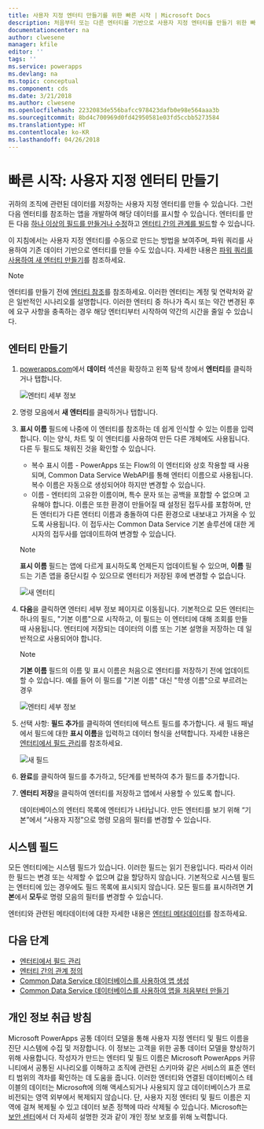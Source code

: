```yaml
---
title: 사용자 지정 엔터티 만들기를 위한 빠른 시작 | Microsoft Docs
description: 처음부터 또는 다른 엔터티를 기반으로 사용자 지정 엔터티를 만들기 위한 빠른 시작입니다.
documentationcenter: na
author: clwesene
manager: kfile
editor: ''
tags: ''
ms.service: powerapps
ms.devlang: na
ms.topic: conceptual
ms.component: cds
ms.date: 3/21/2018
ms.author: clwesene
ms.openlocfilehash: 2232083de556bafcc978423dafb0e98e564aaa3b
ms.sourcegitcommit: 8bd4c700969d0fd42950581e03fd5ccbb5273584
ms.translationtype: HT
ms.contentlocale: ko-KR
ms.lasthandoff: 04/26/2018
---
```

# <a name="quickstart-create-a-custom-entity"></a>빠른 시작: 사용자 지정 엔터티 만들기
귀하의 조직에 관련된 데이터를 저장하는 사용자 지정 엔터티를 만들 수 있습니다. 그런 다음 엔터티를 참조하는 앱을 개발하여 해당 데이터를 표시할 수 있습니다. 엔터티를 만든 다음 [하나 이상의 필드를 만들거나 수정](data-platform-manage-fields.md)하고 [엔터티 간의 관계를 빌드](data-platform-entity-lookup.md)할 수 있습니다.

이 지침에서는 사용자 지정 엔터티를 수동으로 만드는 방법을 보여주며, 파워 쿼리를 사용하여 기존 데이터 기반으로 엔터티를 만들 수도 있습니다. 자세한 내용은 [파워 쿼리를 사용하여 새 엔터티 만들기](data-platform-cds-newentity-pq.md)를 참조하세요.

> [!NOTE]
> 엔터티를 만들기 전에 [엔터티 참조](../../developer/common-data-service/reference/about-entity-reference.md)를 참조하세요. 이러한 엔터티는 계정 및 연락처와 같은 일반적인 시나리오를 설명합니다. 이러한 엔터티 중 하나가 즉시 또는 약간 변경된 후에 요구 사항을 충족하는 경우 해당 엔터티부터 시작하여 약간의 시간을 줄일 수 있습니다.

## <a name="create-an-entity"></a>엔터티 만들기
1. [powerapps.com](https://web.powerapps.com)에서 **데이터** 섹션을 확장하고 왼쪽 탐색 창에서 **엔터티**를 클릭하거나 탭합니다.

    ![엔터티 세부 정보](./media/data-platform-cds-create-entity/entitylist.png "엔터티 목록")

2. 명령 모음에서 **새 엔터티**를 클릭하거나 탭합니다.
3. **표시 이름** 필드에 나중에 이 엔터티를 참조하는 데 쉽게 인식할 수 있는 이름을 입력합니다. 이는 양식, 차트 및 이 엔터티를 사용하여 만든 다른 개체에도 사용됩니다. 다른 두 필드도 채워진 것을 확인할 수 있습니다.

    * 복수 표시 이름 - PowerApps 또는 Flow의 이 엔터티와 상호 작용할 때 사용되며, Common Data Service WebAPI를 통해 엔터티 이름으로 사용됩니다. 복수 이름은 자동으로 생성되어야 하지만 변경할 수 있습니다.
    * 이름 - 엔터티의 고유한 이름이며, 특수 문자 또는 공백을 포함할 수 없으며 고유해야 합니다. 이름은 또한 환경이 만들어질 때 설정된 접두사를 포함하며, 만든 엔터티가 다른 엔터티 이름과 충돌하여 다른 환경으로 내보내고 가져올 수 있도록 사용됩니다. 이 접두사는 Common Data Service 기본 솔루션에 대한 게시자의 접두사를 업데이트하여 변경할 수 있습니다.

    > [!NOTE]
    > **표시 이름** 필드는 앱에 다르게 표시하도록 언제든지 업데이트될 수 있으며, **이름** 필드는 기존 앱을 중단시킬 수 있으므로 엔터티가 저장된 후에 변경할 수 없습니다.

    ![새 엔터티](./media/data-platform-cds-create-entity/newentitypanel.png "새 엔터티 패널")

4. **다음**을 클릭하면 엔터티 세부 정보 페이지로 이동됩니다. 기본적으로 모든 엔터티는 하나의 필드, "기본 이름"으로 시작하고, 이 필드는 이 엔터티에 대해 조회를 만들 때 사용됩니다. 엔터티에 저장되는 데이터의 이름 또는 기본 설명을 저장하는 데 일반적으로 사용되어야 합니다.

    > [!NOTE]
    > **기본 이름** 필드의 이름 및 표시 이름은 처음으로 엔터티를 저장하기 전에 업데이트할 수 있습니다. 예를 들어 이 필드를 "기본 이름" 대신 "학생 이름"으로 부르려는 경우

    ![엔터티 세부 정보](./media/data-platform-cds-create-entity/newentitydetails.png "새 엔터티 세부 정보")

5. 선택 사항: **필드 추가**를 클릭하여 엔터티에 텍스트 필드를 추가합니다. 새 필드 패널에서 필드에 대한 **표시 이름**을 입력하고 데이터 형식을 선택합니다. 자세한 내용은 [엔터티에서 필드 관리](data-platform-manage-fields.md)를 참조하세요.

    ![새 필드](./media/data-platform-cds-create-entity/newfieldpanel-2.png "새 필드 패널")


6. **완료**를 클릭하여 필드를 추가하고, 5단계를 반복하여 추가 필드를 추가합니다.
7. **엔터티 저장**을 클릭하여 엔터티를 저장하고 앱에서 사용할 수 있도록 합니다.

    데이터베이스의 엔터티 목록에 엔터티가 나타납니다. 만든 엔터티를 보기 위해 “기본”에서 “사용자 지정”으로 명령 모음의 필터를 변경할 수 있습니다.

## <a name="system-fields"></a>시스템 필드
모든 엔터티에는 시스템 필드가 있습니다. 이러한 필드는 읽기 전용입니다. 따라서 이러한 필드는 변경 또는 삭제할 수 없으며 값을 할당하지 않습니다. 기본적으로 시스템 필드는 엔터티에 있는 경우에도 필드 목록에 표시되지 않습니다. 모든 필드를 표시하려면 **기본**에서 **모두**로 명령 모음의 필터를 변경할 수 있습니다.

엔터티와 관련된 메타데이터에 대한 자세한 내용은 [엔터티 메타데이터](../../developer/common-data-service/entity-metadata.md)를 참조하세요.

## <a name="next-steps"></a>다음 단계
* [엔터티에서 필드 관리](data-platform-manage-fields.md)
* [엔터티 간의 관계 정의](data-platform-entity-lookup.md)
* [Common Data Service 데이터베이스를 사용하여 앱 생성](../canvas-apps/data-platform-create-app.md)
* [Common Data Service 데이터베이스를 사용하여 앱을 처음부터 만들기](../canvas-apps/data-platform-create-app-scratch.md)

## <a name="privacy-notice"></a>개인 정보 취급 방침
Microsoft PowerApps 공통 데이터 모델을 통해 사용자 지정 엔터티 및 필드 이름을 진단 시스템에 수집 및 저장합니다.  이 정보는 고객을 위한 공통 데이터 모델을 향상하기 위해 사용합니다. 작성자가 만드는 엔터티 및 필드 이름은 Microsoft PowerApps 커뮤니티에서 공통된 시나리오를 이해하고 조직에 관련된 스키마와 같은 서비스의 표준 엔터티 범위의 격차를 확인하는 데 도움을 줍니다. 이러한 엔터티와 연결된 데이터베이스 테이블의 데이터는 Microsoft에 의해 액세스되거나 사용되지 않고 데이터베이스가 프로비전되는 영역 외부에서 복제되지 않습니다. 단, 사용자 지정 엔터티 및 필드 이름은 지역에 걸쳐 복제될 수 있고 데이터 보존 정책에 따라 삭제될 수 있습니다. Microsoft는 [보안 센터](https://www.microsoft.com/trustcenter/Privacy/default.aspx)에서 더 자세히 설명한 것과 같이 개인 정보 보호를 위해 노력합니다.

